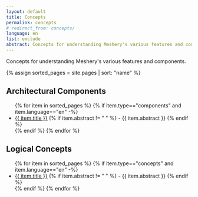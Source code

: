 ```yaml
---
layout: default
title: Concepts
permalink: concepts
# redirect_from: concepts/
language: en
list: exclude
abstract: Concepts for understanding Meshery's various features and components.
---
```


Concepts for understanding Meshery's various features and components.

{% assign sorted_pages = site.pages | sort: "name" %}

<h2>Architectural Components</h2>
<ul>
    {% for item in sorted_pages %}
    {% if item.type=="components" and item.language=="en" -%}
      <li><a href="{{ site.baseurl }}{{ item.url }}">{{ item.title }}</a>
      {% if item.abstract != " " %}
        -  {{ item.abstract }}
      {% endif %}
      </li>
      {% endif %}
    {% endfor %}
</ul>

<h2>Logical Concepts</h2>
<ul>
    {% for item in sorted_pages %}
    {% if item.type=="concepts" and item.language=="en" -%}
      <li><a href="{{ site.baseurl }}{{ item.url }}">{{ item.title }}</a>
      {% if item.abstract != " " %}
        -  {{ item.abstract }}
      {% endif %}
      </li>
      {% endif %}
    {% endfor %}
</ul>